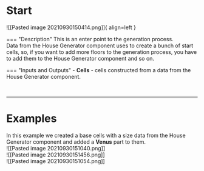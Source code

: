 # **Start**
  
![[Pasted image 20210930150414.png]]{ align=left }

=== "Description"
	This is an enter point to the generation process.     
	Data from the House Generator component uses to create a bunch of start cells, so, if you want to add more floors to the generation process, you have to add them to the House Generator component and so on.  
	
=== "Inputs and Outputs"
	- **Cells** - cells constructed from a data from the House Generator component.

<br />

--------

# Examples
In this example we created a base cells with a size data from the House Generator component and added a **Venus** part to them.  
![[Pasted image 20210930151040.png]]  
![[Pasted image 20210930151456.png]]  
![[Pasted image 20210930151054.png]]  